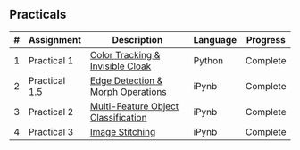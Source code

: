## Practicals

|   #   | Assignment          | Description                                 | Language | Progress    |
| :---: | --------------- | ------------------------------------------- | -------- | ----------- |
|   1   |  Practical 1  | [Color Tracking & Invisible Cloak](https://github.com/Byron-Dowling/Computer-Vision-Dowling/tree/main/Practicals/Assignment%201)          | Python  |  Complete   |
|   2   |  Practical 1.5  | [Edge Detection & Morph Operations](https://github.com/Byron-Dowling/Computer-Vision-Dowling/tree/main/Practicals/Assignment%201.5)          | iPynb  |  Complete   |
|   3   |  Practical 2  | [Multi-Feature Object Classification](https://github.com/Byron-Dowling/Computer-Vision-Dowling/tree/main/Practicals/Assignment%202)          | iPynb  |  Complete   |
|   4   |  Practical 3  | [Image Stitching](https://github.com/Byron-Dowling/Computer-Vision-Dowling/tree/main/Practicals/Assignment%203)          | iPynb  |  Complete   |
